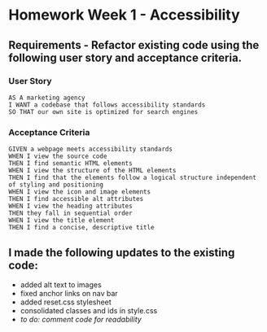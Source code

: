 # Homework Week 1 - Accessibility

## Requirements - Refactor existing code using the following user story and acceptance criteria.

### User Story

```
AS A marketing agency
I WANT a codebase that follows accessibility standards
SO THAT our own site is optimized for search engines
```

### Acceptance Criteria

```
GIVEN a webpage meets accessibility standards
WHEN I view the source code
THEN I find semantic HTML elements
WHEN I view the structure of the HTML elements
THEN I find that the elements follow a logical structure independent of styling and positioning
WHEN I view the icon and image elements
THEN I find accessible alt attributes
WHEN I view the heading attributes
THEN they fall in sequential order
WHEN I view the title element
THEN I find a concise, descriptive title
```
## I made the following updates to the existing code:

- added alt text to images
- fixed anchor links on nav bar
- added reset.css stylesheet
- consolidated classes and ids in style.css
- *to do: comment code for readability*
